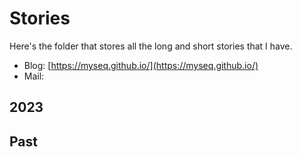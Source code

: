 # Stories
Here's the folder that stores all the long and short stories that I have.
  * Blog: [https://myseq.github.io/](https://myseq.github.io/)
  * Mail: 

## 2023 

## Past


